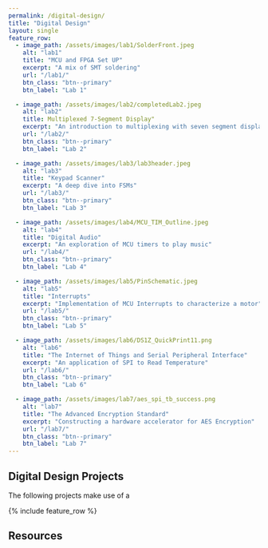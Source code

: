 ```yaml
---
permalink: /digital-design/
title: "Digital Design"
layout: single
feature_row:
  - image_path: /assets/images/lab1/SolderFront.jpeg
    alt: "lab1"
    title: "MCU and FPGA Set UP"
    excerpt: "A mix of SMT soldering"
    url: "/lab1/"
    btn_class: "btn--primary"
    btn_label: "Lab 1"

  - image_path: /assets/images/lab2/completedLab2.jpeg
    alt: "lab2"
    title: Multiplexed 7-Segment Display"
    excerpt: "An introduction to multiplexing with seven segment displays."
    url: "/lab2/"
    btn_class: "btn--primary"
    btn_label: "Lab 2"

  - image_path: /assets/images/lab3/lab3header.jpeg
    alt: "lab3"
    title: "Keypad Scanner"
    excerpt: "A deep dive into FSMs"
    url: "/lab3/"
    btn_class: "btn--primary"
    btn_label: "Lab 3"

  - image_path: /assets/images/lab4/MCU_TIM_Outline.jpeg
    alt: "lab4"
    title: "Digital Audio"
    excerpt: "An exploration of MCU timers to play music"
    url: "/lab4/"
    btn_class: "btn--primary"
    btn_label: "Lab 4"

  - image_path: /assets/images/lab5/PinSchematic.jpeg
    alt: "lab5"
    title: "Interrupts"
    excerpt: "Implementation of MCU Interrupts to characterize a motor"
    url: "/lab5/"
    btn_class: "btn--primary"
    btn_label: "Lab 5"

  - image_path: /assets/images/lab6/DS1Z_QuickPrint11.png
    alt: "lab6"
    title: "The Internet of Things and Serial Peripheral Interface"
    excerpt: "An application of SPI to Read Temperature"
    url: "/lab6/"
    btn_class: "btn--primary"
    btn_label: "Lab 6"

  - image_path: /assets/images/lab7/aes_spi_tb_success.png
    alt: "lab7"
    title: "The Advanced Encryption Standard"
    excerpt: "Constructing a hardware accelerator for AES Encryption"
    url: "/lab7/"
    btn_class: "btn--primary"
    btn_label: "Lab 7"
---
```


## Digital Design Projects
The following projects make use of a 

{% include feature_row %}


## Resources
